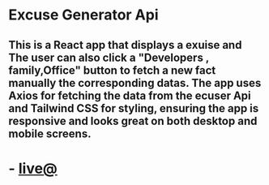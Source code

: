 # Excuse Generator Api

## This is a React app that displays a exuise  and  The user can also click a "Developers , family,Office" button to fetch a new fact manually the corresponding datas. The app uses Axios for fetching the data from the ecuser Api and Tailwind CSS for styling, ensuring the app is responsive and looks great on both desktop and mobile screens.

# - [live@](shif-excuse-app.netlify.app)